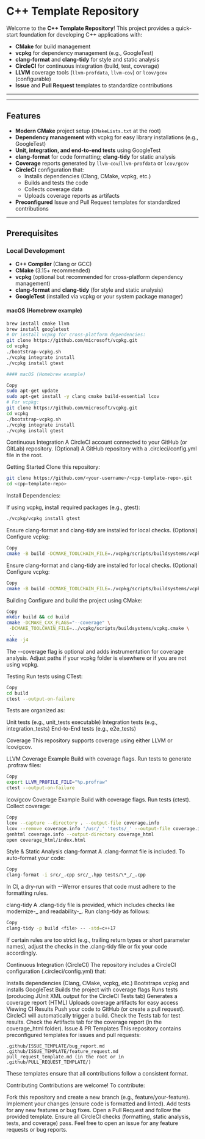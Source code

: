 # C++ Template Repository

Welcome to the **C++ Template Repository**! This project provides a quick-start foundation for developing C++ applications with:

- **CMake** for build management
- **vcpkg** for dependency management (e.g., GoogleTest)
- **clang-format** and **clang-tidy** for style and static analysis
- **CircleCI** for continuous integration (build, test, coverage)
- **LLVM** coverage tools (`llvm-profdata`, `llvm-cov`) or `lcov/gcov` (configurable)
- **Issue** and **Pull Request** templates to standardize contributions

---

---

## Features

- **Modern CMake** project setup (`CMakeLists.txt` at the root)
- **Dependency management** with vcpkg for easy library installations (e.g., GoogleTest)
- **Unit, integration, and end-to-end tests** using GoogleTest
- **clang-format** for code formatting; **clang-tidy** for static analysis
- **Coverage** reports generated by `llvm-cov`/`llvm-profdata` or `lcov/gcov`
- **CircleCI** configuration that:
  - Installs dependencies (Clang, CMake, vcpkg, etc.)
  - Builds and tests the code
  - Collects coverage data
  - Uploads coverage reports as artifacts
- **Preconfigured** Issue and Pull Request templates for standardized contributions

---

## Prerequisites

### Local Development

- **C++ Compiler** (Clang or GCC)
- **CMake** (3.15+ recommended)
- **vcpkg** (optional but recommended for cross-platform dependency management)
- **clang-format** and **clang-tidy** (for style and static analysis)
- **GoogleTest** (installed via vcpkg or your system package manager)

#### macOS (Homebrew example)

```bash
brew install cmake llvm
brew install googletest
# Or install vcpkg for cross-platform dependencies:
git clone https://github.com/microsoft/vcpkg.git
cd vcpkg
./bootstrap-vcpkg.sh
./vcpkg integrate install
./vcpkg install gtest

#### macOS (Homebrew example)

```
```bash
Copy
sudo apt-get update
sudo apt-get install -y clang cmake build-essential lcov
# For vcpkg:
git clone https://github.com/microsoft/vcpkg.git
cd vcpkg
./bootstrap-vcpkg.sh
./vcpkg integrate install
./vcpkg install gtest
```
Continuous Integration
A CircleCI account connected to your GitHub (or GitLab) repository.
(Optional) A GitHub repository with a .circleci/config.yml file in the root.

Getting Started
Clone this repository:

```bash
git clone https://github.com/<your-username>/<cpp-template-repo>.git
cd <cpp-template-repo>
```

Install Dependencies:

If using vcpkg, install required packages (e.g., gtest):
```bash
./vcpkg/vcpkg install gtest
```
Ensure clang-format and clang-tidy are installed for local checks.
(Optional) Configure vcpkg:

```bash
Copy
cmake -B build -DCMAKE_TOOLCHAIN_FILE=./vcpkg/scripts/buildsystems/vcpkg.cmake
```
Ensure clang-format and clang-tidy are installed for local checks.
(Optional) Configure vcpkg:
```bash
Copy
cmake -B build -DCMAKE_TOOLCHAIN_FILE=./vcpkg/scripts/buildsystems/vcpkg.cmake
```
Building
Configure and build the project using CMake:

```bash
Copy
mkdir build && cd build
cmake -DCMAKE_CXX_FLAGS="--coverage" \
 -DCMAKE_TOOLCHAIN_FILE=../vcpkg/scripts/buildsystems/vcpkg.cmake \
 ..
make -j4
```
The --coverage flag is optional and adds instrumentation for coverage analysis.
Adjust paths if your vcpkg folder is elsewhere or if you are not using vcpkg.

Testing
Run tests using CTest:

```bash
Copy
cd build
ctest --output-on-failure
```
Tests are organized as:

Unit tests (e.g., unit_tests executable)
Integration tests (e.g., integration_tests)
End-to-End tests (e.g., e2e_tests)

Coverage
This repository supports coverage using either LLVM or lcov/gcov.

LLVM Coverage Example
Build with coverage flags.
Run tests to generate .profraw files:
```bash
Copy
export LLVM_PROFILE_FILE="%p.profraw"
ctest --output-on-failure
```
lcov/gcov Coverage Example
Build with coverage flags.
Run tests (ctest).
Collect coverage:
```bash
Copy
lcov --capture --directory . --output-file coverage.info
lcov --remove coverage.info '/usr/_' 'tests/_' --output-file coverage.info
genhtml coverage.info --output-directory coverage_html
open coverage_html/index.html
```
Style & Static Analysis
clang-format
A .clang-format file is included. To auto-format your code:

```bash
Copy
clang-format -i src/_.cpp src/_.hpp tests/\*_/_.cpp
```
In CI, a dry-run with --Werror ensures that code must adhere to the formatting rules.

clang-tidy
A .clang-tidy file is provided, which includes checks like modernize-_ and readability-_. Run clang-tidy as follows:

```bash
Copy
clang-tidy -p build <file> -- -std=c++17
```
If certain rules are too strict (e.g., trailing return types or short parameter names), adjust the checks in the .clang-tidy file or fix your code accordingly.

Continuous Integration (CircleCI)
The repository includes a CircleCI configuration (.circleci/config.yml) that:

Installs dependencies (Clang, CMake, vcpkg, etc.)
Bootstraps vcpkg and installs GoogleTest
Builds the project with coverage flags
Runs tests (producing JUnit XML output for the CircleCI Tests tab)
Generates a coverage report (HTML)
Uploads coverage artifacts for easy access
Viewing CI Results
Push your code to GitHub (or create a pull request).
CircleCI will automatically trigger a build.
Check the Tests tab for test results.
Check the Artifacts tab for the coverage report (in the coverage_html folder).
Issue & PR Templates
This repository contains preconfigured templates for issues and pull requests:

```
.github/ISSUE_TEMPLATE/bug_report.md
.github/ISSUE_TEMPLATE/feature_request.md
pull_request_template.md (in the root or in .github/PULL_REQUEST_TEMPLATE/)
```
These templates ensure that all contributions follow a consistent format.

Contributing
Contributions are welcome! To contribute:

Fork this repository and create a new branch (e.g., feature/your-feature).
Implement your changes (ensure code is formatted and linted).
Add tests for any new features or bug fixes.
Open a Pull Request and follow the provided template.
Ensure all CircleCI checks (formatting, static analysis, tests, and coverage) pass.
Feel free to open an issue for any feature requests or bug reports.
